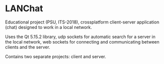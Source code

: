 # LANChat
Educational project (PSU, ITS-2018), crossplatform client-server application (chat) designed to work in a local network.

Uses the Qt 5.15.2 library, udp sockets for automatic search for a server in the local network, web sockets for connecting and communicating between clients and the server.

Contains two separate projects: client and server.
